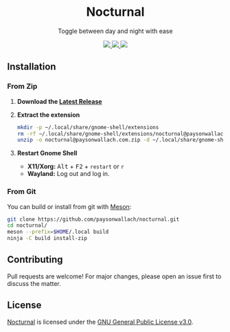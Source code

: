 <div align="center">
 <h1>Nocturnal</h1>
 <p>Toggle between day and night with ease</p>
 <a href=https://github.com/paysonwallach/nocturnal/release/latest>
   <img src=https://img.shields.io/github/v/release/paysonwallach/nocturnal?style=flat-square>
 </a>
 <a href=https://github.com/paysonwallach/nocturnal/blob/master/LICENSE>
   <img src=https://img.shields.io/github/license/paysonwallach/nocturnal?style=flat-square>
 </a>
 <a href=https://buymeacoffee.com/paysonwallach>
   <img src=https://img.shields.io/badge/donate-Buy%20me%20a%20coffe-yellow?style=flat-square>
 </a>
 <br>
</div>

## Installation

### From Zip

1. **Download the [Latest Release](https://github.com/paysonwallach/nocturnal/releases/latest)**

2. **Extract the extension**

   ```sh
   mkdir -p ~/.local/share/gnome-shell/extensions
   rm -rf ~/.local/share/gnome-shell/extensions/nocturnal@paysonwallach.com
   unzip -o nocturnal@paysonwallach.com.zip -d ~/.local/share/gnome-shell/extensions/nocturnal@paysonwallach.com
   ```

3. **Restart Gnome Shell**

   * **X11/Xorg:** <kbd>Alt</kbd> + <kbd>F2</kbd> + `restart` or `r`
   * **Wayland:** Log out and log in.

### From Git

You can build or install from git with [Meson](http://mesonbuild.com/):

```sh
git clone https://github.com/paysonwallach/nocturnal.git
cd nocturnal/
meson --prefix=$HOME/.local build
ninja -C build install-zip
```

## Contributing

Pull requests are welcome! For major changes, please open an issue first to discuss the matter.

## License

[Nocturnal](https://github.com/paysonwallach/nocturnal) is licensed under the [GNU General Public License v3.0](https://github.com/paysonwallach/nocturnal/blob/master/LICENSE).
